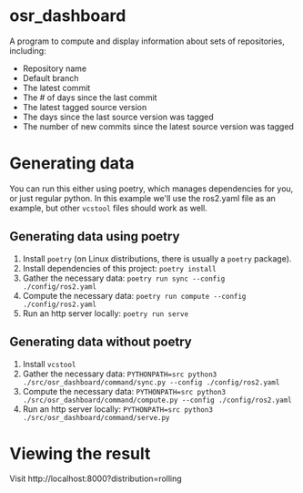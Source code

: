 # osr_dashboard

A program to compute and display information about sets of repositories, including:

* Repository name
* Default branch
* The latest commit
* The # of days since the last commit
* The latest tagged source version
* The days since the last source version was tagged
* The number of new commits since the latest source version was tagged

# Generating data

You can run this either using poetry, which manages dependencies for you, or just regular python.
In this example we'll use the ros2.yaml file as an example, but other `vcstool` files should work as well.

## Generating data using poetry

1. Install `poetry` (on Linux distributions, there is usually a `poetry` package).
1. Install dependencies of this project: `poetry install`
1. Gather the necessary data: `poetry run sync --config ./config/ros2.yaml`
1. Compute the necessary data: `poetry run compute --config ./config/ros2.yaml`
1. Run an http server locally: `poetry run serve`

## Generating data without poetry

1. Install `vcstool`
1. Gather the necessary data: `PYTHONPATH=src python3 ./src/osr_dashboard/command/sync.py --config ./config/ros2.yaml`
1. Compute the necessary data: `PYTHONPATH=src python3 ./src/osr_dashboard/command/compute.py --config ./config/ros2.yaml`
1. Run an http server locally: `PYTHONPATH=src python3 ./src/osr_dashboard/command/serve.py`

# Viewing the result

Visit http://localhost:8000?distribution=rolling
